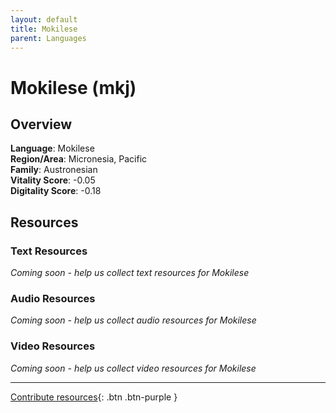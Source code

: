 ```yaml
---
layout: default
title: Mokilese
parent: Languages
---
```


# Mokilese (mkj)

## Overview

**Language**: Mokilese  
**Region/Area**: Micronesia, Pacific  
**Family**: Austronesian  
**Vitality Score**: -0.05  
**Digitality Score**: -0.18  

## Resources

### Text Resources
*Coming soon - help us collect text resources for Mokilese*

### Audio Resources
*Coming soon - help us collect audio resources for Mokilese*

### Video Resources
*Coming soon - help us collect video resources for Mokilese*

---

[Contribute resources](https://fairtrain.github.io/){: .btn .btn-purple }
